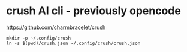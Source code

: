 # crush AI cli - previously opencode

https://github.com/charmbracelet/crush

```shell
mkdir -p ~/.config/crush
ln -s $(pwd)/crush.json ~/.config/crush/crush.json
```
